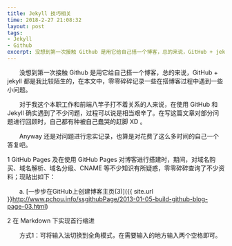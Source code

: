 ```yaml
---
title: Jekyll 技巧相关
time: 2018-2-27 21:08:32
layout: post
tags:
- Jekyll
- Github
excerpt: 没想到第一次接触 Github 是用它给自己搭一个博客，总的来说，GitHub + jekyll 都是我比较陌生的，在本文中，零零碎碎记录一些在搭博客过程中遇到的一些小问题。
---
```


　　没想到第一次接触 Github 是用它给自己搭一个博客，总的来说，GitHub + jekyll 都是我比较陌生的，在本文中，零零碎碎记录一些在搭博客过程中遇到一些小问题。

　　对于我这个本职工作和前端八竿子打不着关系的人来说，在使用 GitHub 和 Jekyll 确实遇到了不少问题，过程可以说是相当艰辛了。在写这篇文章对部分问题进行回顾时，自己都有种被自己蠢哭的赶脚 XD 。

　　Anyway 还是对问题进行忠实记录，也算是对花费了这么多时间的自己一个答复吧。

1 GitHub Pages 及在使用 GitHub Pages 对博客进行搭建时，期间，对域名购买、域名解析、域名分级、CNAME 等不少知识有所疑惑，零零碎碎查询了不少资料；现贴出如下：

　　a. [一步步在GitHub上创建博客主页(3)]({{ site.url }}http://www.pchou.info/ssgithubPage/2013-01-05-build-github-blog-page-03.html)

2 在 Markdown 下实现首行缩进

　　方式1：可将输入法切换到全角模式，在需要输入的地方输入两个空格即可。
